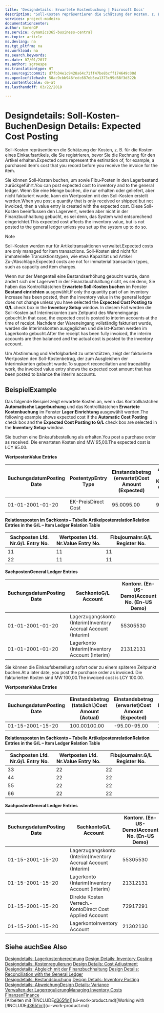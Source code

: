 ```yaml
---
title: 'Designdetails: Erwartete Kostenbuchung | Microsoft Docs'
description: "Soll-Kosten repräsentieren die Schätzung der Kosten, z. B. für die Kosten eines Einkaufsartikels, die Sie registrieren, bevor Sie die Rechnung für den Artikel erhalten."
services: project-madeira
documentationcenter: 
author: SorenGP
ms.service: dynamics365-business-central
ms.topic: article
ms.devlang: na
ms.tgt_pltfrm: na
ms.workload: na
ms.search.keywords: 
ms.date: 07/01/2017
ms.author: sgroespe
ms.translationtype: HT
ms.sourcegitcommit: d7fb34e1c9428a64c71ff47be8bcff174649c00d
ms.openlocfilehash: 50ac9cbb946fedc687eb5ea1373c99d68f3d322b
ms.contentlocale: de-at
ms.lasthandoff: 03/22/2018

---
```

# <a name="design-details-expected-cost-posting"></a><span data-ttu-id="bf33f-103">Designdetails: Soll-Kosten-Buchen</span><span class="sxs-lookup"><span data-stu-id="bf33f-103">Design Details: Expected Cost Posting</span></span>
<span data-ttu-id="bf33f-104">Soll-Kosten repräsentieren die Schätzung der Kosten, z. B. für die Kosten eines Einkaufsartikels, die Sie registrieren, bevor Sie die Rechnung für den Artikel erhalten.</span><span class="sxs-lookup"><span data-stu-id="bf33f-104">Expected costs represent the estimation of, for example, a purchased item’s cost that you record before you receive the invoice for the item.</span></span>  

 <span data-ttu-id="bf33f-105">Sie können Soll-Kosten buchen, um sowie Fibu-Posten in den Lagerbestand zurückgeführt.</span><span class="sxs-lookup"><span data-stu-id="bf33f-105">You can post expected cost to inventory and to the general ledger.</span></span> <span data-ttu-id="bf33f-106">Wenn Sie eine Menge buchen, die nur erhalten oder geliefert, aber nicht fakturiert wurde, kann ein Wertposten mit den Soll-Kosten erstellt werden.</span><span class="sxs-lookup"><span data-stu-id="bf33f-106">When you post a quantity that is only received or shipped but not invoiced, then a value entry is created with the expected cost.</span></span> <span data-ttu-id="bf33f-107">Diese Soll-Kosten beeinflussen den Lagerwert, werden aber nicht in der Finanzbuchhaltung gebucht, es sei denn, das System wird entsprechend eingerichtet.</span><span class="sxs-lookup"><span data-stu-id="bf33f-107">This expected cost affects the inventory value, but is not posted to the general ledger unless you set up the system up to do so.</span></span>  

> [!NOTE]  
>  <span data-ttu-id="bf33f-108">Soll-Kosten werden nur für Artikeltransaktionen verwaltet.</span><span class="sxs-lookup"><span data-stu-id="bf33f-108">Expected costs are only managed for item transactions.</span></span> <span data-ttu-id="bf33f-109">Soll-Kosten sind nicht für immaterielle Transaktionstypen, wie etwa Kapazität und Artikel Zu-/Abschläge.</span><span class="sxs-lookup"><span data-stu-id="bf33f-109">Expected costs are not for immaterial transaction types, such as capacity and item charges.</span></span>  

 <span data-ttu-id="bf33f-110">Wenn nur der Mengenteil eine Bestandserhöhung gebucht wurde, dann ändert sich der Lagerwert in der Finanzbuchhaltung nicht, es sei denn, Sie haben das Kontrollkästchen E**rwartete Soll-Kosten buchen** im Fenster **Bestand einrichten** ausgewählt.</span><span class="sxs-lookup"><span data-stu-id="bf33f-110">If only the quantity part of an inventory increase has been posted, then the inventory value in the general ledger does not change unless you have selected the **Expected Cost Posting to G/L** check box in the **Inventory Setup** window.</span></span> <span data-ttu-id="bf33f-111">In diesem Fall werden die Soll-Kosten auf Interimskonten zum Zeitpunkt des Wareneingangs gebucht.</span><span class="sxs-lookup"><span data-stu-id="bf33f-111">In that case, the expected cost is posted to interim accounts at the time of receipt.</span></span> <span data-ttu-id="bf33f-112">Nachdem der Wareneingang vollständig fakturiert wurde, werden die Interimskonten ausgeglichen und die Ist-Kosten werden im Lagerkonto gebucht.</span><span class="sxs-lookup"><span data-stu-id="bf33f-112">After the receipt has been fully invoiced, the interim accounts are then balanced and the actual cost is posted to the inventory account.</span></span>  

 <span data-ttu-id="bf33f-113">Um Abstimmung und Verfolgbarkeit zu unterstützen, zeigt der fakturierte Wertposten den Soll-Kostenbetrag, der zum Ausgleichen der Interimskonten gebucht wurde.</span><span class="sxs-lookup"><span data-stu-id="bf33f-113">To support reconciliation and traceability work, the invoiced value entry shows the expected cost amount that has been posted to balance the interim accounts.</span></span>  

## <a name="example"></a><span data-ttu-id="bf33f-114">Beispiel</span><span class="sxs-lookup"><span data-stu-id="bf33f-114">Example</span></span>  
 <span data-ttu-id="bf33f-115">Das folgende Beispiel zeigt erwartete Kosten an, wenn das Kontrollkästchen **Automatische Lagerbuchung** und das Kontrollkästchen **Erwartete Kostenbuchung** im Fenster **Lager Einrichtung** ausgewählt werden.</span><span class="sxs-lookup"><span data-stu-id="bf33f-115">The following example shows expected cost if the **Automatic Cost Posting** check box and the **Expected Cost Posting to G/L** check box are selected in the **Inventory Setup** window.</span></span>  

 <span data-ttu-id="bf33f-116">Sie buchen eine Einkaufsbestellung als erhalten.</span><span class="sxs-lookup"><span data-stu-id="bf33f-116">You post a purchase order as received.</span></span> <span data-ttu-id="bf33f-117">Die erwarteten Kosten sind MW 95,00.</span><span class="sxs-lookup"><span data-stu-id="bf33f-117">The expected cost is LCY 95.00.</span></span>  

 <span data-ttu-id="bf33f-118">**Wertposten**</span><span class="sxs-lookup"><span data-stu-id="bf33f-118">**Value Entries**</span></span>  

|<span data-ttu-id="bf33f-119">Buchungsdatum</span><span class="sxs-lookup"><span data-stu-id="bf33f-119">Posting Date</span></span>|<span data-ttu-id="bf33f-120">Postentyp</span><span class="sxs-lookup"><span data-stu-id="bf33f-120">Entry Type</span></span>|<span data-ttu-id="bf33f-121">Einstandsbetrag (erwartet)</span><span class="sxs-lookup"><span data-stu-id="bf33f-121">Cost Amount (Expected)</span></span>|<span data-ttu-id="bf33f-122">Auf Sachkonto geb. Soll-Kosten</span><span class="sxs-lookup"><span data-stu-id="bf33f-122">Expected Cost Posted to G/L</span></span>|<span data-ttu-id="bf33f-123">Soll-Kosten</span><span class="sxs-lookup"><span data-stu-id="bf33f-123">Expected Cost</span></span>|<span data-ttu-id="bf33f-124">Artikelposten Lfd. Nr.</span><span class="sxs-lookup"><span data-stu-id="bf33f-124">Item Ledger Entry No.</span></span>|<span data-ttu-id="bf33f-125">Lfd. Nr.</span><span class="sxs-lookup"><span data-stu-id="bf33f-125">Entry No.</span></span>|  
|------------------|----------------|------------------------------|----------------------------------|-------------------|---------------------------|---------------|  
|<span data-ttu-id="bf33f-126">01-01-20</span><span class="sxs-lookup"><span data-stu-id="bf33f-126">01-01-20</span></span>|<span data-ttu-id="bf33f-127">EK-Preis</span><span class="sxs-lookup"><span data-stu-id="bf33f-127">Direct Cost</span></span>|<span data-ttu-id="bf33f-128">95.00</span><span class="sxs-lookup"><span data-stu-id="bf33f-128">95.00</span></span>|<span data-ttu-id="bf33f-129">95.00</span><span class="sxs-lookup"><span data-stu-id="bf33f-129">95.00</span></span>|<span data-ttu-id="bf33f-130">Ja</span><span class="sxs-lookup"><span data-stu-id="bf33f-130">Yes</span></span>|<span data-ttu-id="bf33f-131">1</span><span class="sxs-lookup"><span data-stu-id="bf33f-131">1</span></span>|<span data-ttu-id="bf33f-132">1</span><span class="sxs-lookup"><span data-stu-id="bf33f-132">1</span></span>|  

 <span data-ttu-id="bf33f-133">**Relationsposten im Sachkonto – Tabelle Artikelpostenrelation**</span><span class="sxs-lookup"><span data-stu-id="bf33f-133">**Relation Entries in the G/L – Item Ledger Relation Table**</span></span>  

|<span data-ttu-id="bf33f-134">Sachposten Lfd. Nr.</span><span class="sxs-lookup"><span data-stu-id="bf33f-134">G/L Entry No.</span></span>|<span data-ttu-id="bf33f-135">Wertposten Lfd. Nr.</span><span class="sxs-lookup"><span data-stu-id="bf33f-135">Value Entry No.</span></span>|<span data-ttu-id="bf33f-136">Fibujournalnr.</span><span class="sxs-lookup"><span data-stu-id="bf33f-136">G/L Register No.</span></span>|  
|--------------------|---------------------|-----------------------|  
|<span data-ttu-id="bf33f-137">1</span><span class="sxs-lookup"><span data-stu-id="bf33f-137">1</span></span>|<span data-ttu-id="bf33f-138">1</span><span class="sxs-lookup"><span data-stu-id="bf33f-138">1</span></span>|<span data-ttu-id="bf33f-139">1</span><span class="sxs-lookup"><span data-stu-id="bf33f-139">1</span></span>|  
|<span data-ttu-id="bf33f-140">2</span><span class="sxs-lookup"><span data-stu-id="bf33f-140">2</span></span>|<span data-ttu-id="bf33f-141">1</span><span class="sxs-lookup"><span data-stu-id="bf33f-141">1</span></span>|<span data-ttu-id="bf33f-142">1</span><span class="sxs-lookup"><span data-stu-id="bf33f-142">1</span></span>|  

 <span data-ttu-id="bf33f-143">**Sachposten**</span><span class="sxs-lookup"><span data-stu-id="bf33f-143">**General Ledger Entries**</span></span>  

|<span data-ttu-id="bf33f-144">Buchungsdatum</span><span class="sxs-lookup"><span data-stu-id="bf33f-144">Posting Date</span></span>|<span data-ttu-id="bf33f-145">Sachkonto</span><span class="sxs-lookup"><span data-stu-id="bf33f-145">G/L Account</span></span>|<span data-ttu-id="bf33f-146">Kontonr. (En-US-Demo)</span><span class="sxs-lookup"><span data-stu-id="bf33f-146">Account No. (En-US Demo)</span></span>|<span data-ttu-id="bf33f-147">Betrag</span><span class="sxs-lookup"><span data-stu-id="bf33f-147">Amount</span></span>|<span data-ttu-id="bf33f-148">Lfd. Nr.</span><span class="sxs-lookup"><span data-stu-id="bf33f-148">Entry No.</span></span>|  
|------------------|------------------|---------------------------------|------------|---------------|  
|<span data-ttu-id="bf33f-149">01-01-20</span><span class="sxs-lookup"><span data-stu-id="bf33f-149">01-01-20</span></span>|<span data-ttu-id="bf33f-150">Lagerzugangskonto (Interim)</span><span class="sxs-lookup"><span data-stu-id="bf33f-150">Inventory Accrual Account (Interim)</span></span>|<span data-ttu-id="bf33f-151">5530</span><span class="sxs-lookup"><span data-stu-id="bf33f-151">5530</span></span>|<span data-ttu-id="bf33f-152">-95.00</span><span class="sxs-lookup"><span data-stu-id="bf33f-152">-95.00</span></span>|<span data-ttu-id="bf33f-153">2</span><span class="sxs-lookup"><span data-stu-id="bf33f-153">2</span></span>|  
|<span data-ttu-id="bf33f-154">01-01-20</span><span class="sxs-lookup"><span data-stu-id="bf33f-154">01-01-20</span></span>|<span data-ttu-id="bf33f-155">Lagerkonto (Interim)</span><span class="sxs-lookup"><span data-stu-id="bf33f-155">Inventory Account (Interim)</span></span>|<span data-ttu-id="bf33f-156">2131</span><span class="sxs-lookup"><span data-stu-id="bf33f-156">2131</span></span>|<span data-ttu-id="bf33f-157">95.00</span><span class="sxs-lookup"><span data-stu-id="bf33f-157">95.00</span></span>|<span data-ttu-id="bf33f-158">1</span><span class="sxs-lookup"><span data-stu-id="bf33f-158">1</span></span>|  

 <span data-ttu-id="bf33f-159">Sie können die Einkaufsbestellung sofort oder zu einem späteren Zeitpunkt buchen.</span><span class="sxs-lookup"><span data-stu-id="bf33f-159">At a later date, you post the purchase order as invoiced.</span></span> <span data-ttu-id="bf33f-160">Die fakturierten Kosten sind MW 100,00.</span><span class="sxs-lookup"><span data-stu-id="bf33f-160">The invoiced cost is LCY 100.00.</span></span>  

 <span data-ttu-id="bf33f-161">**Wertposten**</span><span class="sxs-lookup"><span data-stu-id="bf33f-161">**Value Entries**</span></span>  

|<span data-ttu-id="bf33f-162">Buchungsdatum</span><span class="sxs-lookup"><span data-stu-id="bf33f-162">Posting Date</span></span>|<span data-ttu-id="bf33f-163">Einstandsbetrag (tatsächl.)</span><span class="sxs-lookup"><span data-stu-id="bf33f-163">Cost Amount (Actual)</span></span>|<span data-ttu-id="bf33f-164">Einstandsbetrag (erwartet)</span><span class="sxs-lookup"><span data-stu-id="bf33f-164">Cost Amount (Expected)</span></span>|<span data-ttu-id="bf33f-165">Gebuchte Lagerregulierung an G/L</span><span class="sxs-lookup"><span data-stu-id="bf33f-165">Cost Posted to G/L</span></span>|<span data-ttu-id="bf33f-166">Soll-Kosten</span><span class="sxs-lookup"><span data-stu-id="bf33f-166">Expected Cost</span></span>|<span data-ttu-id="bf33f-167">Artikelposten Lfd. Nr.</span><span class="sxs-lookup"><span data-stu-id="bf33f-167">Item Ledger Entry No.</span></span>|<span data-ttu-id="bf33f-168">Lfd. Nr.</span><span class="sxs-lookup"><span data-stu-id="bf33f-168">Entry No.</span></span>|  
|------------------|----------------------------|------------------------------|-------------------------|-------------------|---------------------------|---------------|  
|<span data-ttu-id="bf33f-169">01-15-20</span><span class="sxs-lookup"><span data-stu-id="bf33f-169">01-15-20</span></span>|<span data-ttu-id="bf33f-170">100.00</span><span class="sxs-lookup"><span data-stu-id="bf33f-170">100.00</span></span>|<span data-ttu-id="bf33f-171">-95.00</span><span class="sxs-lookup"><span data-stu-id="bf33f-171">-95.00</span></span>|<span data-ttu-id="bf33f-172">100.00</span><span class="sxs-lookup"><span data-stu-id="bf33f-172">100.00</span></span>|<span data-ttu-id="bf33f-173">Nein</span><span class="sxs-lookup"><span data-stu-id="bf33f-173">No</span></span>|<span data-ttu-id="bf33f-174">1</span><span class="sxs-lookup"><span data-stu-id="bf33f-174">1</span></span>|<span data-ttu-id="bf33f-175">2</span><span class="sxs-lookup"><span data-stu-id="bf33f-175">2</span></span>|  

 <span data-ttu-id="bf33f-176">**Relationsposten im Sachkonto – Tabelle Artikelpostenrelation**</span><span class="sxs-lookup"><span data-stu-id="bf33f-176">**Relation Entries in the G/L – Item Ledger Relation Table**</span></span>  

|<span data-ttu-id="bf33f-177">Sachposten Lfd. Nr.</span><span class="sxs-lookup"><span data-stu-id="bf33f-177">G/L Entry No.</span></span>|<span data-ttu-id="bf33f-178">Wertposten Lfd. Nr.</span><span class="sxs-lookup"><span data-stu-id="bf33f-178">Value Entry No.</span></span>|<span data-ttu-id="bf33f-179">Fibujournalnr.</span><span class="sxs-lookup"><span data-stu-id="bf33f-179">G/L Register No.</span></span>|  
|--------------------|---------------------|-----------------------|  
|<span data-ttu-id="bf33f-180">3</span><span class="sxs-lookup"><span data-stu-id="bf33f-180">3</span></span>|<span data-ttu-id="bf33f-181">2</span><span class="sxs-lookup"><span data-stu-id="bf33f-181">2</span></span>|<span data-ttu-id="bf33f-182">2</span><span class="sxs-lookup"><span data-stu-id="bf33f-182">2</span></span>|  
|<span data-ttu-id="bf33f-183">4</span><span class="sxs-lookup"><span data-stu-id="bf33f-183">4</span></span>|<span data-ttu-id="bf33f-184">2</span><span class="sxs-lookup"><span data-stu-id="bf33f-184">2</span></span>|<span data-ttu-id="bf33f-185">2</span><span class="sxs-lookup"><span data-stu-id="bf33f-185">2</span></span>|  
|<span data-ttu-id="bf33f-186">5</span><span class="sxs-lookup"><span data-stu-id="bf33f-186">5</span></span>|<span data-ttu-id="bf33f-187">2</span><span class="sxs-lookup"><span data-stu-id="bf33f-187">2</span></span>|<span data-ttu-id="bf33f-188">2</span><span class="sxs-lookup"><span data-stu-id="bf33f-188">2</span></span>|  
|<span data-ttu-id="bf33f-189">6</span><span class="sxs-lookup"><span data-stu-id="bf33f-189">6</span></span>|<span data-ttu-id="bf33f-190">2</span><span class="sxs-lookup"><span data-stu-id="bf33f-190">2</span></span>|<span data-ttu-id="bf33f-191">2</span><span class="sxs-lookup"><span data-stu-id="bf33f-191">2</span></span>|  

 <span data-ttu-id="bf33f-192">**Sachposten**</span><span class="sxs-lookup"><span data-stu-id="bf33f-192">**General Ledger Entries**</span></span>  

|<span data-ttu-id="bf33f-193">Buchungsdatum</span><span class="sxs-lookup"><span data-stu-id="bf33f-193">Posting Date</span></span>|<span data-ttu-id="bf33f-194">Sachkonto</span><span class="sxs-lookup"><span data-stu-id="bf33f-194">G/L Account</span></span>|<span data-ttu-id="bf33f-195">Kontonr. (En-US-Demo)</span><span class="sxs-lookup"><span data-stu-id="bf33f-195">Account No. (En-US Demo)</span></span>|<span data-ttu-id="bf33f-196">Betrag</span><span class="sxs-lookup"><span data-stu-id="bf33f-196">Amount</span></span>|<span data-ttu-id="bf33f-197">Lfd. Nr.</span><span class="sxs-lookup"><span data-stu-id="bf33f-197">Entry No.</span></span>|  
|------------------|------------------|---------------------------------|------------|---------------|  
|<span data-ttu-id="bf33f-198">01-15-20</span><span class="sxs-lookup"><span data-stu-id="bf33f-198">01-15-20</span></span>|<span data-ttu-id="bf33f-199">Lagerzugangskonto (Interim)</span><span class="sxs-lookup"><span data-stu-id="bf33f-199">Inventory Accrual Account (Interim)</span></span>|<span data-ttu-id="bf33f-200">5530</span><span class="sxs-lookup"><span data-stu-id="bf33f-200">5530</span></span>|<span data-ttu-id="bf33f-201">95.00</span><span class="sxs-lookup"><span data-stu-id="bf33f-201">95.00</span></span>|<span data-ttu-id="bf33f-202">4</span><span class="sxs-lookup"><span data-stu-id="bf33f-202">4</span></span>|  
|<span data-ttu-id="bf33f-203">01-15-20</span><span class="sxs-lookup"><span data-stu-id="bf33f-203">01-15-20</span></span>|<span data-ttu-id="bf33f-204">Lagerkonto (Interim)</span><span class="sxs-lookup"><span data-stu-id="bf33f-204">Inventory Account (Interim)</span></span>|<span data-ttu-id="bf33f-205">2131</span><span class="sxs-lookup"><span data-stu-id="bf33f-205">2131</span></span>|<span data-ttu-id="bf33f-206">-95.00</span><span class="sxs-lookup"><span data-stu-id="bf33f-206">-95.00</span></span>|<span data-ttu-id="bf33f-207">3</span><span class="sxs-lookup"><span data-stu-id="bf33f-207">3</span></span>|  
|<span data-ttu-id="bf33f-208">01-15-20</span><span class="sxs-lookup"><span data-stu-id="bf33f-208">01-15-20</span></span>|<span data-ttu-id="bf33f-209">Direkte Kosten Verrech.-Konto</span><span class="sxs-lookup"><span data-stu-id="bf33f-209">Direct Cost Applied Account</span></span>|<span data-ttu-id="bf33f-210">7291</span><span class="sxs-lookup"><span data-stu-id="bf33f-210">7291</span></span>|<span data-ttu-id="bf33f-211">-100</span><span class="sxs-lookup"><span data-stu-id="bf33f-211">-100</span></span>|<span data-ttu-id="bf33f-212">6</span><span class="sxs-lookup"><span data-stu-id="bf33f-212">6</span></span>|  
|<span data-ttu-id="bf33f-213">01-15-20</span><span class="sxs-lookup"><span data-stu-id="bf33f-213">01-15-20</span></span>|<span data-ttu-id="bf33f-214">Lagerkonto</span><span class="sxs-lookup"><span data-stu-id="bf33f-214">Inventory Account</span></span>|<span data-ttu-id="bf33f-215">2130</span><span class="sxs-lookup"><span data-stu-id="bf33f-215">2130</span></span>|<span data-ttu-id="bf33f-216">100</span><span class="sxs-lookup"><span data-stu-id="bf33f-216">100</span></span>|<span data-ttu-id="bf33f-217">5</span><span class="sxs-lookup"><span data-stu-id="bf33f-217">5</span></span>|  

## <a name="see-also"></a><span data-ttu-id="bf33f-218">Siehe auch</span><span class="sxs-lookup"><span data-stu-id="bf33f-218">See Also</span></span>
 <span data-ttu-id="bf33f-219">[Designdetails: Lagerkostenberechnung](design-details-inventory-costing.md) </span><span class="sxs-lookup"><span data-stu-id="bf33f-219">[Design Details: Inventory Costing](design-details-inventory-costing.md) </span></span>  
 <span data-ttu-id="bf33f-220">[Designdetails: Kostenregulierung](design-details-cost-adjustment.md) </span><span class="sxs-lookup"><span data-stu-id="bf33f-220">[Design Details: Cost Adjustment](design-details-cost-adjustment.md) </span></span>  
 <span data-ttu-id="bf33f-221">[Designdetails: Abgleich mit der Finanzbuchhaltung](design-details-reconciliation-with-the-general-ledger.md) </span><span class="sxs-lookup"><span data-stu-id="bf33f-221">[Design Details: Reconciliation with the General Ledger](design-details-reconciliation-with-the-general-ledger.md) </span></span>  
 <span data-ttu-id="bf33f-222">[Designdetails: Bestandsbuchung](design-details-inventory-posting.md) </span><span class="sxs-lookup"><span data-stu-id="bf33f-222">[Design Details: Inventory Posting](design-details-inventory-posting.md) </span></span>  
 [<span data-ttu-id="bf33f-223">Designdetails: Abweichung</span><span class="sxs-lookup"><span data-stu-id="bf33f-223">Design Details: Variance</span></span>](design-details-variance.md)  
 [<span data-ttu-id="bf33f-224">Verwalten der Lagerregulierung</span><span class="sxs-lookup"><span data-stu-id="bf33f-224">Managing Inventory Costs</span></span>](finance-manage-inventory-costs.md)  
 [<span data-ttu-id="bf33f-225">Finanzen</span><span class="sxs-lookup"><span data-stu-id="bf33f-225">Finance</span></span>](finance.md)  
 <span data-ttu-id="bf33f-226">[Arbeiten mit [!INCLUDE[d365fin](includes/d365fin_md.md)]](ui-work-product.md)</span><span class="sxs-lookup"><span data-stu-id="bf33f-226">[Working with [!INCLUDE[d365fin](includes/d365fin_md.md)]](ui-work-product.md)</span></span>

